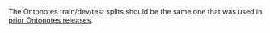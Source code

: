 The Ontonotes train/dev/test splits should be the same one that was used in [prior Ontonotes releases](https://github.com/ontonotes/conll-formatted-ontonotes-5.0). 

